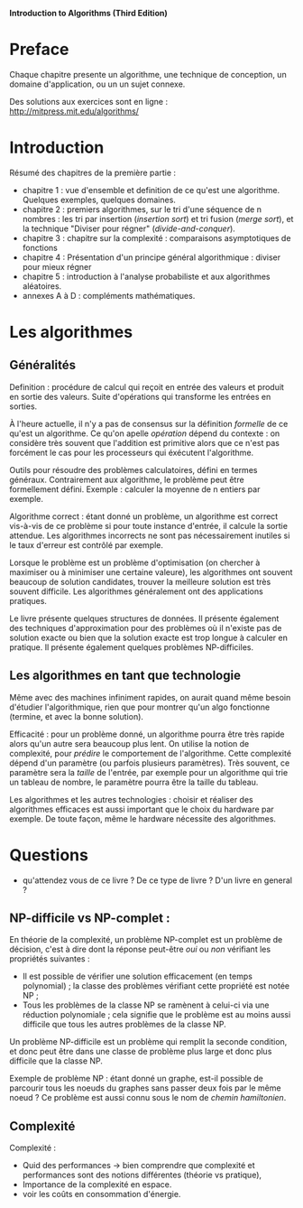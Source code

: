 
**Introduction to Algorithms (Third Edition)**

# Preface

Chaque chapitre presente un algorithme, une technique de conception,
un domaine d'application, ou un un sujet connexe.

Des solutions aux exercices sont en ligne :
http://mitpress.mit.edu/algorithms/

# Introduction

Résumé des chapitres de la première partie :

- chapitre 1 : vue d'ensemble et definition de ce qu'est une
  algorithme. Quelques exemples, quelques domaines.
- chapitre 2 : premiers algorithmes, sur le tri d'une séquence de n nombres :
  les tri par insertion (*insertion sort*) et tri fusion (*merge
  sort*), et la technique "Diviser pour régner"
  (*divide-and-conquer*).
- chapitre 3 : chapitre sur la complexité : comparaisons asymptotiques de fonctions
- chapitre 4 : Présentation d'un principe général algorithmique : diviser pour mieux régner
- chapitre 5 : introduction à l'analyse probabiliste et aux algorithmes
  aléatoires.
- annexes A à D : compléments mathématiques.

# Les algorithmes

## Généralités

Definition : procédure de calcul qui reçoit en entrée des valeurs et produit en
sortie des valeurs. Suite d'opérations qui transforme les entrées en
sorties. 

À l'heure actuelle, il n'y a pas de consensus sur la
définition *formelle* de ce qu'est un algorithme. Ce qu'on apelle
*opération* dépend du contexte : on considère très souvent que
l'addition est primitive alors que ce n'est pas forcément le cas pour
les processeurs qui éxécutent l'algorithme.

Outils pour résoudre des problèmes calculatoires, défini en termes
généraux. Contrairement aux algorithme, le problème peut être
formellement défini. Exemple : calculer la moyenne de n entiers par
exemple.

Algorithme correct : étant donné un problème, un algorithme est
correct vis-à-vis de ce problème si pour toute instance d'entrée, il
calcule la sortie attendue. Les algorithmes incorrects ne sont pas
nécessairement inutiles si le taux d'erreur est contrôlé par exemple.

Lorsque le problème est un problème d'optimisation (on chercher à
maximiser ou à minimiser une certaine valeure), les algorithmes ont
souvent beaucoup de solution candidates, trouver la meilleure solution
est très souvent difficile. Les algorithmes généralement ont des
applications pratiques.

Le livre présente quelques structures de données. Il présente
également des techniques d'approximation pour des problèmes où il
n'existe pas de solution exacte ou bien que la solution exacte est
trop longue à calculer en pratique. Il présente également quelques
problèmes NP-difficiles.

## Les algorithmes en tant que technologie

Même avec des machines infiniment rapides, on aurait quand même besoin
d'étudier l'algorithmique, rien que pour montrer qu'un algo fonctionne
(termine, et avec la bonne solution).

Efficacité : pour un problème donné, un algorithme pourra être très
rapide alors qu'un autre sera beaucoup plus lent. On utilise la notion
de complexité, pour *prédire* le comportement de l'algorithme. Cette
complexité dépend d'un paramètre (ou parfois plusieurs
paramètres). Très souvent, ce paramètre sera la *taille* de l'entrée,
par exemple pour un algorithme qui trie un tableau de nombre, le
paramètre pourra être la taille du tableau.

Les algorithmes et les autres technologies : choisir et réaliser des
algorithmes efficaces est aussi important que le choix du hardware par
exemple. De toute façon, même le hardware nécessite des algorithmes.

# Questions

- qu'attendez vous de ce livre ? De ce type de livre ? D'un livre en
  general ?

## NP-difficile vs NP-complet :

En théorie de la complexité, un problème NP-complet est un problème de
décision, c'est à dire dont la réponse peut-être *oui* ou *non*
vérifiant les propriétés suivantes :

- Il est possible de vérifier une solution efficacement (en temps
  polynomial) ; la classe des problèmes vérifiant cette propriété est
  notée NP ;
- Tous les problèmes de la classe NP se ramènent à celui-ci via une
  réduction polynomiale ; cela signifie que le problème est au moins
  aussi difficile que tous les autres problèmes de la classe NP.

Un problème NP-difficile est un problème qui remplit la seconde
condition, et donc peut être dans une classe de problème plus large et
donc plus difficile que la classe NP.

Exemple de problème NP : étant donné un graphe, est-il possible de
parcourir tous les noeuds du graphes sans passer deux fois par le même
noeud ? Ce problème est aussi connu sous le nom de *chemin
hamiltonien*.

## Complexité

Complexité :

- Quid des performances -> bien comprendre que complexité et
  performances sont des notions différentes (théorie vs pratique),
- Importance de la complexité en espace.
- voir les coûts en consommation d'énergie.
